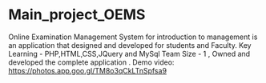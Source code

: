 # Main_project_OEMS
Online Examination Management System for introduction to management is an application that designed and developed for students and Faculty.
Key Learning - PHP,HTML,CSS,JQuery and MySql
Team Size - 1 , Owned and developed the complete application .
Demo video: https://photos.app.goo.gl/TM8o3qCkLTnSpfsa9
